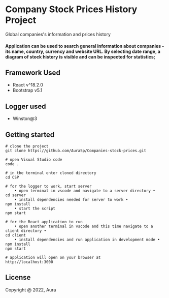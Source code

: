 # Company Stock Prices History Project
Global companies's information and prices history
#### Application can be used to search general information about companies - its name, country, currency and website URL. By selecting date range, a diagram of stock history is visible and can be inspected for statistics;

## Framework Used

- React v^18.2.0
- Bootstrap v5.1

## Logger used

- Winston@3

## Getting started
```
# clone the project
git clone https://github.com/AuraSp/Companies-stock-prices.git

# open Visual Studio code
code .

# in the terminal enter cloned directory
cd CSP

# for the logger to work, start server
    • open terminal in vscode and navigate to a server directory •
cd server
    • install dependencies needed for server to work •
npm install
    • start the script
npm start

# for the React application to run
    • open another terminal in vscode and this time navigate to a client directory •
cd client
    • install dependencies and run application in development mode •
npm install
npm start

# application will open on your browser at
http://localhost:3000
```
## License
Copyright @ 2022, Aura
